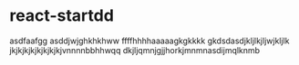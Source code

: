# react-startdd
asdfaafgg
asddjwjghkhkhww
ffffhhhhaaaaagkgkkkk
gkdsdasdjkljlkjljwjkljlk
jkjkjkjkjkjkjkjkjvnnnnbbhhwqq
dkjljqmnjgjjhorkjmnmnasdijmqlknmb
